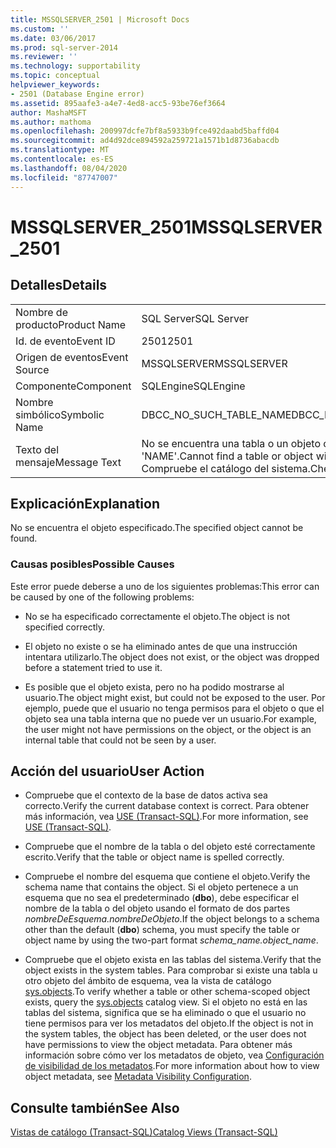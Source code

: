 ```yaml
---
title: MSSQLSERVER_2501 | Microsoft Docs
ms.custom: ''
ms.date: 03/06/2017
ms.prod: sql-server-2014
ms.reviewer: ''
ms.technology: supportability
ms.topic: conceptual
helpviewer_keywords:
- 2501 (Database Engine error)
ms.assetid: 895aafe3-a4e7-4ed8-acc5-93be76ef3664
author: MashaMSFT
ms.author: mathoma
ms.openlocfilehash: 200997dcfe7bf8a5933b9fce492daabd5baffd04
ms.sourcegitcommit: ad4d92dce894592a259721a1571b1d8736abacdb
ms.translationtype: MT
ms.contentlocale: es-ES
ms.lasthandoff: 08/04/2020
ms.locfileid: "87747007"
---
```

# <a name="mssqlserver_2501"></a><span data-ttu-id="eed3d-102">MSSQLSERVER_2501</span><span class="sxs-lookup"><span data-stu-id="eed3d-102">MSSQLSERVER_2501</span></span>
    
## <a name="details"></a><span data-ttu-id="eed3d-103">Detalles</span><span class="sxs-lookup"><span data-stu-id="eed3d-103">Details</span></span>  
  
|||  
|-|-|  
|<span data-ttu-id="eed3d-104">Nombre de producto</span><span class="sxs-lookup"><span data-stu-id="eed3d-104">Product Name</span></span>|<span data-ttu-id="eed3d-105">SQL Server</span><span class="sxs-lookup"><span data-stu-id="eed3d-105">SQL Server</span></span>|  
|<span data-ttu-id="eed3d-106">Id. de evento</span><span class="sxs-lookup"><span data-stu-id="eed3d-106">Event ID</span></span>|<span data-ttu-id="eed3d-107">2501</span><span class="sxs-lookup"><span data-stu-id="eed3d-107">2501</span></span>|  
|<span data-ttu-id="eed3d-108">Origen de eventos</span><span class="sxs-lookup"><span data-stu-id="eed3d-108">Event Source</span></span>|<span data-ttu-id="eed3d-109">MSSQLSERVER</span><span class="sxs-lookup"><span data-stu-id="eed3d-109">MSSQLSERVER</span></span>|  
|<span data-ttu-id="eed3d-110">Componente</span><span class="sxs-lookup"><span data-stu-id="eed3d-110">Component</span></span>|<span data-ttu-id="eed3d-111">SQLEngine</span><span class="sxs-lookup"><span data-stu-id="eed3d-111">SQLEngine</span></span>|  
|<span data-ttu-id="eed3d-112">Nombre simbólico</span><span class="sxs-lookup"><span data-stu-id="eed3d-112">Symbolic Name</span></span>|<span data-ttu-id="eed3d-113">DBCC_NO_SUCH_TABLE_NAME</span><span class="sxs-lookup"><span data-stu-id="eed3d-113">DBCC_NO_SUCH_TABLE_NAME</span></span>|  
|<span data-ttu-id="eed3d-114">Texto del mensaje</span><span class="sxs-lookup"><span data-stu-id="eed3d-114">Message Text</span></span>|<span data-ttu-id="eed3d-115">No se encuentra una tabla o un objeto con el nombre 'NAME'.</span><span class="sxs-lookup"><span data-stu-id="eed3d-115">Cannot find a table or object with the name 'NAME'.</span></span> <span data-ttu-id="eed3d-116">Compruebe el catálogo del sistema.</span><span class="sxs-lookup"><span data-stu-id="eed3d-116">Check the system catalog.</span></span>|  
  
## <a name="explanation"></a><span data-ttu-id="eed3d-117">Explicación</span><span class="sxs-lookup"><span data-stu-id="eed3d-117">Explanation</span></span>  
 <span data-ttu-id="eed3d-118">No se encuentra el objeto especificado.</span><span class="sxs-lookup"><span data-stu-id="eed3d-118">The specified object cannot be found.</span></span>  
  
### <a name="possible-causes"></a><span data-ttu-id="eed3d-119">Causas posibles</span><span class="sxs-lookup"><span data-stu-id="eed3d-119">Possible Causes</span></span>  
 <span data-ttu-id="eed3d-120">Este error puede deberse a uno de los siguientes problemas:</span><span class="sxs-lookup"><span data-stu-id="eed3d-120">This error can be caused by one of the following problems:</span></span>  
  
-   <span data-ttu-id="eed3d-121">No se ha especificado correctamente el objeto.</span><span class="sxs-lookup"><span data-stu-id="eed3d-121">The object is not specified correctly.</span></span>  
  
-   <span data-ttu-id="eed3d-122">El objeto no existe o se ha eliminado antes de que una instrucción intentara utilizarlo.</span><span class="sxs-lookup"><span data-stu-id="eed3d-122">The object does not exist, or the object was dropped before a statement tried to use it.</span></span>  
  
-   <span data-ttu-id="eed3d-123">Es posible que el objeto exista, pero no ha podido mostrarse al usuario.</span><span class="sxs-lookup"><span data-stu-id="eed3d-123">The object might exist, but could not be exposed to the user.</span></span> <span data-ttu-id="eed3d-124">Por ejemplo, puede que el usuario no tenga permisos para el objeto o que el objeto sea una tabla interna que no puede ver un usuario.</span><span class="sxs-lookup"><span data-stu-id="eed3d-124">For example, the user might not have permissions on the object, or the object is an internal table that could not be seen by a user.</span></span>  
  
## <a name="user-action"></a><span data-ttu-id="eed3d-125">Acción del usuario</span><span class="sxs-lookup"><span data-stu-id="eed3d-125">User Action</span></span>  
  
-   <span data-ttu-id="eed3d-126">Compruebe que el contexto de la base de datos activa sea correcto.</span><span class="sxs-lookup"><span data-stu-id="eed3d-126">Verify the current database context is correct.</span></span> <span data-ttu-id="eed3d-127">Para obtener más información, vea [USE &#40;Transact-SQL&#41;](/sql/t-sql/language-elements/use-transact-sql).</span><span class="sxs-lookup"><span data-stu-id="eed3d-127">For more information, see [USE &#40;Transact-SQL&#41;](/sql/t-sql/language-elements/use-transact-sql).</span></span>  
  
-   <span data-ttu-id="eed3d-128">Compruebe que el nombre de la tabla o del objeto esté correctamente escrito.</span><span class="sxs-lookup"><span data-stu-id="eed3d-128">Verify that the table or object name is spelled correctly.</span></span>  
  
-   <span data-ttu-id="eed3d-129">Compruebe el nombre del esquema que contiene el objeto.</span><span class="sxs-lookup"><span data-stu-id="eed3d-129">Verify the schema name that contains the object.</span></span> <span data-ttu-id="eed3d-130">Si el objeto pertenece a un esquema que no sea el predeterminado (**dbo**), debe especificar el nombre de la tabla o del objeto usando el formato de dos partes *nombreDeEsquema.nombreDeObjeto*.</span><span class="sxs-lookup"><span data-stu-id="eed3d-130">If the object belongs to a schema other than the default (**dbo**) schema, you must specify the table or object name by using the two-part format *schema_name.object_name*.</span></span>  
  
-   <span data-ttu-id="eed3d-131">Compruebe que el objeto exista en las tablas del sistema.</span><span class="sxs-lookup"><span data-stu-id="eed3d-131">Verify that the object exists in the system tables.</span></span> <span data-ttu-id="eed3d-132">Para comprobar si existe una tabla u otro objeto del ámbito de esquema, vea la vista de catálogo [sys.objects](/sql/relational-databases/system-catalog-views/sys-objects-transact-sql).</span><span class="sxs-lookup"><span data-stu-id="eed3d-132">To verify whether a table or other schema-scoped object exists, query the [sys.objects](/sql/relational-databases/system-catalog-views/sys-objects-transact-sql) catalog view.</span></span> <span data-ttu-id="eed3d-133">Si el objeto no está en las tablas del sistema, significa que se ha eliminado o que el usuario no tiene permisos para ver los metadatos del objeto.</span><span class="sxs-lookup"><span data-stu-id="eed3d-133">If the object is not in the system tables, the object has been deleted, or the user does not have permissions to view the object metadata.</span></span> <span data-ttu-id="eed3d-134">Para obtener más información sobre cómo ver los metadatos de objeto, vea [Configuración de visibilidad de los metadatos](../security/metadata-visibility-configuration.md).</span><span class="sxs-lookup"><span data-stu-id="eed3d-134">For more information about how to view object metadata, see [Metadata Visibility Configuration](../security/metadata-visibility-configuration.md).</span></span>  
  
## <a name="see-also"></a><span data-ttu-id="eed3d-135">Consulte también</span><span class="sxs-lookup"><span data-stu-id="eed3d-135">See Also</span></span>  
 [<span data-ttu-id="eed3d-136">Vistas de catálogo &#40;Transact-SQL&#41;</span><span class="sxs-lookup"><span data-stu-id="eed3d-136">Catalog Views &#40;Transact-SQL&#41;</span></span>](/sql/relational-databases/system-catalog-views/catalog-views-transact-sql)  
  
  
